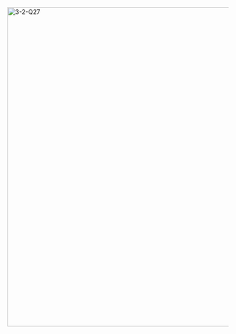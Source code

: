 
<img width="571" height="728" alt="3-2-Q27" src="https://github.com/user-attachments/assets/2cf9716c-ca5c-4756-b71e-e6d734f447a3" />
